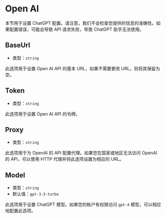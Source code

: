 # Open AI

本节用于设置 ChatGPT 配置。请注意，我们不会检查您提供的信息的准确性。如果配置错误，可能会导致 API 请求失败，导致 ChatGPT
助手无法使用。

## BaseUrl

- 类型：`string`

此选项用于设置 Open AI API 的基本 URL，如果不需要更改 URL，则将其保留为空。

## Token

- 类型：`string`

此选项用于设置 Open AI API 的令牌。

## Proxy

- 类型：`string`

此选项用于为 OpenAI 的 API 配置代理。如果您在国家或地区无法访问 OpenAI 的 API，可以使用 HTTP 代理并将此选项设置为相应的
URL。

## Model

- 类型：`string`
- 默认值：`gpt-3.5-turbo`

此选项用于设置 ChatGPT 模型。如果您的帐户有权限访问 `gpt-4` 模型，可以相应地配置此选项。
